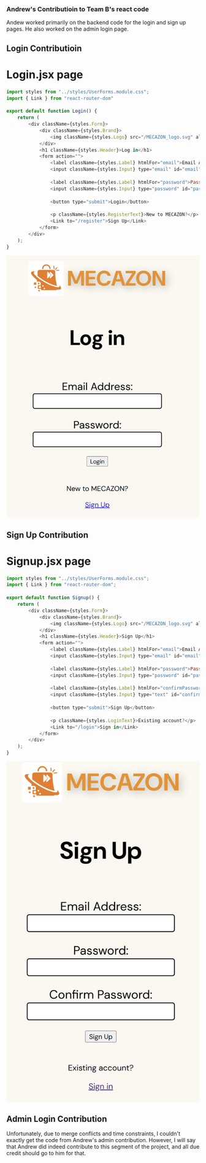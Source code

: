 ### Andrew's Contributioin to Team B's react code
Andew worked primarily on the backend code for the login and sign up pages. He also worked on the admin login page.
## Login Contributioin
# Login.jsx page
```js
import styles from "../styles/UserForms.module.css";
import { Link } from "react-router-dom"

export default function Login() {
    return (
        <div className={styles.Form}>
            <div className={styles.Brand}>
                <img className={styles.Logo} src="/MECAZON_logo.svg" alt="MECAZON LOGO" /> MECAZON
            </div>
            <h1 className={styles.Header}>Log in</h1>
            <form action="">
                <label className={styles.Label} htmlFor="email">Email Address:</label> <br />
                <input className={styles.Input} type="email" id="email" name="email" required /> <br /> <br />

                <label className={styles.Label} htmlFor="password">Password:</label> <br />
                <input className={styles.Input} type="password" id="password" name="password" pattern="" required /> <br /> <br />

                <button type="submit">Login</button>

                <p className={styles.RegisterText}>New to MECAZON?</p>
                <Link to="/register">Sign Up</Link>
            </form>
        </div>
    );
}
```
![Picture of Andrew's login page](../contribution-images/login.png)
## Sign Up Contribution
# Signup.jsx page
```js
import styles from "../styles/UserForms.module.css";
import { Link } from "react-router-dom";

export default function Signup() {
    return (
        <div className={styles.Form}>
            <div className={styles.Brand}>
                <img className={styles.Logo} src="/MECAZON_logo.svg" alt="MECAZON LOGO" /> MECAZON
            </div>
            <h1 className={styles.Header}>Sign Up</h1>
            <form action="">
                <label className={styles.Label} htmlFor="email">Email Address:</label> <br />
                <input className={styles.Input} type="email" id="email" name="email" required /> <br /> <br />

                <label className={styles.Label} htmlFor="password">Password:</label> <br />
                <input className={styles.Input} type="password" id="password" name="password" pattern="" required /> <br /> <br />

                <label className={styles.Label} htmlFor="confirmPassword">Confirm Password:</label> <br />
                <input className={styles.Input} type="text" id="confirmPassword" name="confirmPassword" pattern="" required /> <br/> <br/>

                <button type="submit">Sign Up</button>

                <p className={styles.LoginText}>Existing account?</p>
                <Link to="/login">Sign in</Link>
            </form>
        </div>
    );
}
```
![Picture of Andrew's sign up page](../contribution-images/signup.png)
## Admin Login Contribution
Unfortunately, due to merge conflicts and time constraints, I couldn't exactly get the code from Andrew's admin contribution. However, I will say that Andrew did indeed contribute to this segment of the project, and all due credit should go to him for that.